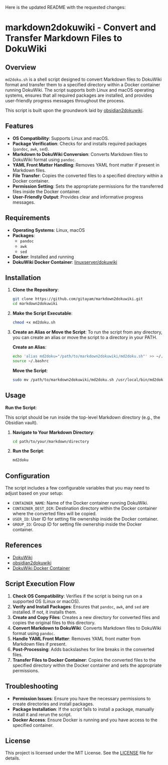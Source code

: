 Here is the updated README with the requested changes:

# markdown2dokuwiki - Convert and Transfer Markdown Files to DokuWiki

## Overview

`md2doku.sh` is a shell script designed to convert Markdown files to DokuWiki format and transfer them to a specified directory within a Docker container running DokuWiki. The script supports both Linux and macOS operating systems, ensures that all required packages are installed, and provides user-friendly progress messages throughout the process.

This script is built upon the groundwork laid by [obsidian2dokuwiki](https://github.com/vzeller/obsidian2dokuwiki).

## Features

- **OS Compatibility**: Supports Linux and macOS.
- **Package Verification**: Checks for and installs required packages (`pandoc`, `awk`, `sed`).
- **Markdown to DokuWiki Conversion**: Converts Markdown files to DokuWiki format using `pandoc`.
- **YAML Front Matter Handling**: Removes YAML front matter if present in Markdown files.
- **File Transfer**: Copies the converted files to a specified directory within a Docker container.
- **Permission Setting**: Sets the appropriate permissions for the transferred files inside the Docker container.
- **User-Friendly Output**: Provides clear and informative progress messages.

## Requirements

- **Operating Systems**: Linux, macOS
- **Packages**:
  - `pandoc`
  - `awk`
  - `sed`
- **Docker**: Installed and running
- **DokuWiki Docker Container**: [linuxserver/dokuwiki](https://hub.docker.com/r/linuxserver/dokuwiki)

## Installation

1. **Clone the Repository**:
   ```bash
   git clone https://github.com/gitayam/markdown2dokuwiki.git
   cd markdown2dokuwiki
   ```

2. **Make the Script Executable**:
   ```bash
   chmod +x md2doku.sh
   ```

3. **Create an Alias or Move the Script**:
   To run the script from any directory, you can create an alias or move the script to a directory in your PATH.

   **Create an Alias**:
   ```bash
   echo 'alias md2doku="/path/to/markdown2dokuwiki/md2doku.sh"' >> ~/.bashrc
   source ~/.bashrc
   ```

   **Move the Script**:
   ```bash
   sudo mv /path/to/markdown2dokuwiki/md2doku.sh /usr/local/bin/md2doku
   ```

## Usage

**Run the Script**:

This script should be run inside the top-level Markdown directory (e.g., the Obsidian vault).

1. **Navigate to Your Markdown Directory**:
   ```bash
   cd path/to/your/markdown/directory
   ```

2. **Run the Script**:
   ```bash
   md2doku
   ```

## Configuration

The script includes a few configurable variables that you may need to adjust based on your setup:

- `CONTAINER_NAME`: Name of the Docker container running DokuWiki.
- `CONTAINER_DEST_DIR`: Destination directory within the Docker container where the converted files will be copied.
- `USER_ID`: User ID for setting file ownership inside the Docker container.
- `GROUP_ID`: Group ID for setting file ownership inside the Docker container.

## References

- [DokuWiki](https://www.dokuwiki.org/dokuwiki)
- [obsidian2dokuwiki](https://github.com/vzeller/obsidian2dokuwiki)
- [DokuWiki Docker Container](https://hub.docker.com/r/linuxserver/dokuwiki)

## Script Execution Flow

1. **Check OS Compatibility**: Verifies if the script is being run on a supported OS (Linux or macOS).
2. **Verify and Install Packages**: Ensures that `pandoc`, `awk`, and `sed` are installed. If not, it installs them.
3. **Create and Copy Files**: Creates a new directory for converted files and copies the original files to this directory.
4. **Convert Markdown to DokuWiki**: Converts Markdown files to DokuWiki format using `pandoc`.
5. **Handle YAML Front Matter**: Removes YAML front matter from Markdown files if present.
6. **Post-Processing**: Adds backslashes for line breaks in the converted files.
7. **Transfer Files to Docker Container**: Copies the converted files to the specified directory within the Docker container and sets the appropriate permissions.

## Troubleshooting

- **Permission Issues**: Ensure you have the necessary permissions to create directories and install packages.
- **Package Installation**: If the script fails to install a package, manually install it and rerun the script.
- **Docker Access**: Ensure Docker is running and you have access to the specified container.

## License

This project is licensed under the MIT License. See the [LICENSE](LICENSE) file for details.

